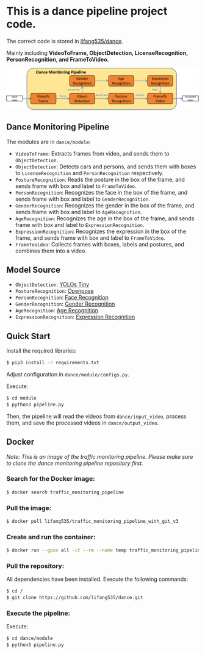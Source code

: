 # This is a dance pipeline project code.
The correct code is stored in [lifang535/dance](https://github.com/lifang535/dance/tree/master).
  
Mainly including **VideoToFrame, ObjectDetection, LicenseRecognition, PersonRecognition, and FrameToVideo.**  

<img src="dance_monitoring_pipeline.jpg" alt="Image" width="1000"/>

## Dance Monitoring Pipeline

The modules are in `dance/module`:

- `VideoToFrame`: Extracts frames from video, and sends them to `ObjectDetection`.
- `ObjectDetection`: Detects cars and persons, and sends them with boxes to `LicenseRecognition` and `PersonRecognition` respectively.
- `PostureRecognition`: Reads the posture in the box of the frame, and sends frame with box and label to `FrameToVideo`.
- `PersonRecognition`: Recognizes the face in the box of the frame, and sends frame with box and label to `GenderRecognition`.
- `GenderRecognition`: Recognizes the gender in the box of the frame, and sends frame with box and label to `AgeRecognition`.
- `AgeRecognition`: Recognizes the age in the box of the frame, and sends frame with box and label to `ExpressionRecognition`.
- `ExpressionRecognition`: Recognizes the expression in the box of the frame, and sends frame with box and label to `FrameToVideo`.
- `FrameToVideo`: Collects frames with boxes, labels and postures, and combines them into a video.

## Model Source

- `ObjectDetection`: [YOLOs Tiny](https://huggingface.co/hustvl/yolos-tiny)
- `PostureRecognition`: [Openpose](https://github.com/Hzzone/pytorch-openpose)
- `PersonRecognition`: [Face Recognition](https://github.com/ageitgey/face_recognition/tree/master)
- `GenderRecognition`: [Gender Recognition](https://huggingface.co/rizvandwiki/gender-classification-2)
- `AgeRecognition`: [Age Recognition](https://huggingface.co/nateraw/vit-age-classifier)
- `ExpressionRecognition`: [Expression Recognition](https://huggingface.co/trpakov/vit-face-expression)

## Quick Start

Install the required libraries:

``` bash
$ pip3 install -r requirements.txt
```

Adjust configuration in `dance/module/configs.py`.  

Execute:

``` bash
$ cd module
$ python3 pipeline.py
```

Then, the pipeline will read the videos from `dance/input_video`, process them, and save the processed videos in `dance/output_video`.

## Docker

*Note: This is an image of the traffic monitoring pipeline. Please make sure to clone the dance monitoring pipeline repository first.*

### Search for the Docker image:

``` bash
$ docker search traffic_monitoring_pipeline
```

### Pull the image:

``` bash
$ docker pull lifang535/traffic_monitoring_pipeline_with_git_v3
```

### Create and run the container:

``` bash
$ docker run --gpus all -it --rm --name temp traffic_monitoring_pipeline_with_git_v3
```

### Pull the repository:

All dependencies have been installed. Execute the following commands:

``` bash
$ cd /
$ git clone https://github.com/lifang535/dance.git
```

### Execute the pipeline:

Execute:

``` bash
$ cd dance/module
$ python3 pipeline.py
```
